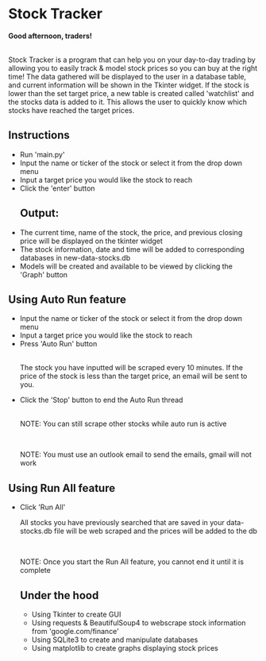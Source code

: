<h1>Stock Tracker</h1>

<div><b>Good afternoon, traders!</b><div><br>
<p>Stock Tracker is a program that can help you on your day-to-day trading by allowing you to easily track & model stock prices so you can buy at the right time! The data gathered will be displayed to the user in a database table, and current information will be shown in the Tkinter widget. If the stock is lower than the set target price, a new table is created called 'watchlist' and the stocks data is added to it. This allows the user to quickly know which stocks have reached the target prices.
</body></p>

<body>
  <h2>Instructions</h2>
  <ul>
    <li>Run 'main.py'</li>
    <li>Input the name or ticker of the stock or select it from the drop down menu</li>
    <li>Input a target price you would like the stock to reach</li>
    <li>Click the 'enter' button</li>
    <h2>Output:</h2>
    <li>The current time, name of the stock, the price, and previous closing price will be displayed on the tkinter widget</li>
    <li>The stock information, date and time will be added to corresponding databases in new-data-stocks.db</li>
    <li>Models will be created and available to be viewed by clicking the 'Graph' button</li>
  </ul>
  
  <h2>Using Auto Run feature </h2>
  <ul>
    <li>Input the name or ticker of the stock or select it from the drop down menu</li>
    <li> Input a target price you would like the stock to reach</li>
    <li>Press 'Auto Run' button</li>
    <br><p>The stock you have inputted will be scraped every 10 minutes. If the price of the stock is less than the target price, an email will be sent to you.</p>
    <li>Click the 'Stop' button to end the Auto Run thread</li>
    <br><p>NOTE: You can still scrape other stocks while auto run is active</p>
    <br><p>NOTE: You must use an outlook email to send the emails, gmail will not work</p>
   </ul>
  
  <h2>Using Run All feature </h2>
  <ul>
    <li>Click 'Run All'</li>
    <p>All stocks you have previously searched that are saved in your data-stocks.db file will be web scraped and the prices will be added to the db</p>
    <br><p>NOTE: Once you start the Run All feature, you cannot end it until it is complete</p>
   
  <h2>Under the hood</h2>
  <ul>
    <li>Using Tkinter to create GUI</li>
    <li>Using requests & BeautifulSoup4 to webscrape stock information from 'google.com/finance'</li>
    <li>Using SQLite3 to create and manipulate databases</li>
    <li>Using matplotlib to create graphs displaying stock prices</li>
  </ul>
 </body>

  
 
